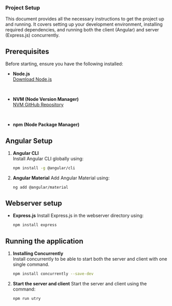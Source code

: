 ### Project Setup

This document provides all the necessary instructions to get the project up and running. It covers setting up your development environment, installing required dependencies, and running both the client (Angular) and server (Express.js) concurrently.

## Prerequisites

Before starting, ensure you have the following installed:

- **Node.js**  
  [Download Node.js](https://nodejs.org/) 

  <br>


- **NVM (Node Version Manager)**  
  [NVM GitHub Repository](https://github.com/nvm-sh/nvm) 

  
<br>

- **npm (Node Package Manager)**  
  

## Angular Setup

1. **Angular CLI**  
   Install Angular CLI globally using:
   ```bash
   npm install -g @angular/cli

2. **Angular Material** 
   Add Angular Material using:
   ```bash
   ng add @angular/material

## Webserver setup

- **Express.js**
    Install Express.js in the webserver directory using:
     ```bash 
    npm install express
    
## Running the application

1. **Installing Concurrently**  
   Install concurrently to be able to start both the server and client with one single command.
   ```bash
   npm install concurrently --save-dev


2. **Start the server and client** 
   Start the server and client using the command:
   ```bash
   npm run utry




